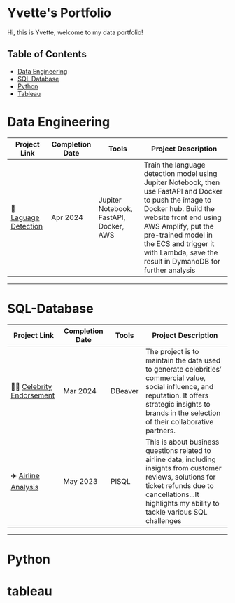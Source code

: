 # Yvette's Portfolio

Hi, this is Yvette, welcome to my data portfolio! 

## Table of Contents
- [Data Engineering](#data-engineering)
- [SQL Database](#SQL-Database)
- [Python](#python)
- [Tableau](#tableau)

# Data Engineering

| Project Link | Completion Date | Tools | Project Description | 
|---|---|---|---|
| 🤖 [Laguage Detection](https://staging.d6rx2p2mtku7l.amplifyapp.com/) | Apr 2024 | Jupiter Notebook, FastAPI, Docker, AWS | Train the language detection model using Jupiter Notebook, then use FastAPI and Docker to push the image to Docker hub. Build the website front end using AWS Amplify, put the pre-trained model in the ECS and trigger it with Lambda, save the result in DymanoDB for further analysis |

***

# SQL-Database

| Project Link | Completion Date | Tools | Project Description | 
|---|---|---|---|
| 👩‍🎤 [Celebrity Endorsement](https://github.com/yvt-ee/Celebrity-DatabaseDesign-for-Brand-Endorsement) | Mar 2024 | DBeaver |The project is to maintain the data used to generate celebrities’ commercial value, social influence, and reputation. It offers strategic insights to brands in the selection of their collaborative partners. |
| ✈️ [Airline Analysis](https://github.com/yvt-ee/Airline-Analysis) | May 2023 | PlSQL |This is about business questions related to airline data, including insights from customer reviews, solutions for ticket refunds due to cancellations...It highlights my ability to tackle various SQL challenges|


***

# Python


# tableau
